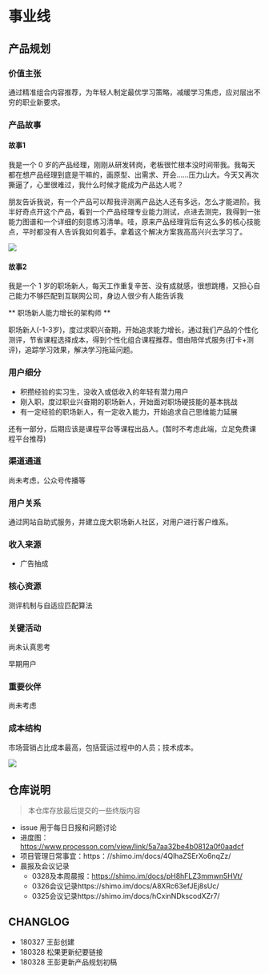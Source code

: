 # 事业线

## 产品规划

### 价值主张

通过精准组合内容推荐，为年轻人制定最优学习策略，减缓学习焦虑，应对层出不穷的职业新要求。

### 产品故事

#### 故事1

我是一个 0 岁的产品经理，刚刚从研发转岗，老板很忙根本没时间带我。我每天都在想产品经理到底是干嘛的，画原型、出需求、开会……压力山大。今天又再次撕逼了，心里很难过，我什么时候才能成为产品达人呢？

朋友告诉我说，有一个产品可以帮我评测离产品达人还有多远，怎么才能进阶。我半好奇点开这个产品，看到一个产品经理专业能力测试，点进去测完，我得到一张能力图谱和一个详细的刻意练习清单。哇，原来产品经理背后有这么多的核心技能点，平时都没有人告诉我如何着手。拿着这个解决方案我高高兴兴去学习了。

![](https://cdn-images-1.medium.com/max/1600/1*TtHzO53bt3goUAaQbRIeig.jpeg)

#### 故事2

我是一个 1 岁的职场新人，每天工作重复辛苦、没有成就感，很想跳槽，又担心自己能力不够匹配到互联网公司，身边人很少有人能告诉我


** 职场新人能力增长的架构师 **

职场新人(-1-3岁)，度过求职兴奋期，开始追求能力增长，通过我们产品的个性化测评，节省课程选择成本，得到个性化组合课程推荐。借由陪伴式服务(打卡+测评)，追踪学习效果，解决学习拖延问题。

### 用户细分

+ 积攒经验的实习生，没收入或低收入的年轻有潜力用户
+ 刚入职，度过职业兴奋期的职场新人，开始面对职场硬技能的基本挑战
+ 有一定经验的职场新人，有一定收入能力，开始追求自己思维能力延展

还有一部分，后期应该是课程平台等课程出品人。(暂时不考虑此端，立足免费课程平台推荐)

### 渠道通道

尚未考虑，公众号传播等

### 用户关系

通过网站自助式服务，并建立庞大职场新人社区，对用户进行客户维系。

### 收入来源

+ 广告抽成

### 核心资源

测评机制与自适应匹配算法

### 关键活动

尚未认真思考

早期用户

### 重要伙伴

尚未考虑

### 成本结构

市场营销占比成本最高，包括营运过程中的人员；技术成本。

![](https://ws2.sinaimg.cn/large/006tNc79ly1fpsg1ko2t6j31go0yqu0x.jpg)

## 仓库说明
> 本仓库存放最后提交的一些终版内容

+ issue 用于每日日报和问题讨论
+ 进度图：https://www.processon.com/view/link/5a7aa32be4b0812a0f0aadcf
+ 项目管理日常事宜：https：//shimo.im/docs/4QlhaZSErXo6nqZz/ 
+ 晨报及会议记录
	+ 0328及本周晨报：https://shimo.im/docs/pH8hFLZ3mmwn5HVt/ 
	+ 0326会议记录https://shimo.im/docs/A8XRc63efJEj8sUc/ 
	+ 0325会议记录https://shimo.im/docs/hCxinNDkscodXZr7/ 

## CHANGLOG
+ 180327 王彭创建
+ 180328 松果更新纪要链接
+ 180328 王彭更新产品规划初稿
